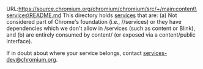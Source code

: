 URL:https://source.chromium.org/chromium/chromium/src/+/main:content\services\README.md
This directory holds [services](/services) that are:
(a) Not considered part of Chrome's foundation (i.e., //services) or they have dependencies which we don't allow in /services (such as content or Blink), and
(b) are entirely consumed by content/ (or exposed via a content/public interface).

If in doubt about where your service belongs, contact services-dev@chromium.org.

